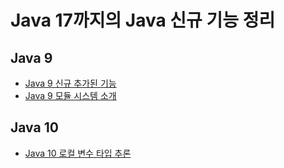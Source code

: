 # Java 17까지의 Java 신규 기능 정리
## Java 9
- [Java 9 신규 추가된 기능](https://github.com/libedi/new-features-up-to-java17/blob/main/java9/java9NewFeatures.md)
- [Java 9 모듈 시스템 소개](https://github.com/libedi/new-features-up-to-java17/blob/main/java9/java9ModuleSystem.md)
## Java 10
- [Java 10 로컬 변수 타입 추론](https://github.com/libedi/new-features-up-to-java17/blob/main/java10/java10LocalVariableTypeInference.md)
